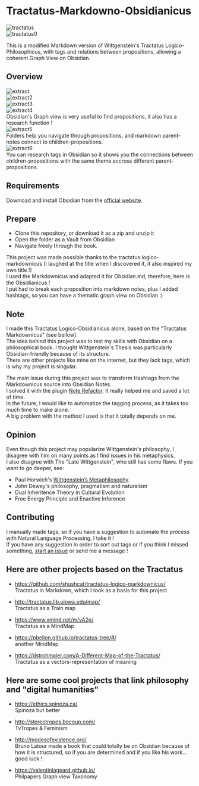 # Tractatus-Markdowno-Obsidianicus  
![tractatus](Obsidianicus_images/Wittgenstein_Obsidian.png)  
![tractatus0](Obsidianicus_images/tractatus_obsidian1.png)  


This is a modified Markdown version of Wittgenstein's Tractatus Logico-Philosophicus, with tags and relations between propositions, allowing a coherent Graph View on Obsidian.  

## Overview  
![extract](Obsidianicus_images/Tractatus1.png)  
![extract2](Obsidianicus_images/Tractatus2.png)  
![extract3](Obsidianicus_images/Tractatus3.png)  
![extract4](Obsidianicus_images/Tractatus4.png)  
Obsidian's Graph view is very useful to find propositions, it also has a research function !  
![extract5](Obsidianicus_images/Tractatus0.png)  
Folders help you navigate through propositions, and markdown parent-notes connect to children-propositions.  
![extract6](Obsidianicus_images/TractatusTags.png)  
You can research tags in Obsidian so it shows you the connections between children-propositions with the same theme accross different parent-propositions.  

## Requirements  
Download and install Obsidian from the [official website](https://obsidian.md).  

## Prepare  
- Clone this repository, or download it as a zip and unzip it  
- Open the folder as a Vault from Obsidian  
- Navigate freely through the book.  

This project was made possible thanks to the tractatus logico-markdownicus (I laughed at the title when I discovered it, it also inspired my own title !)  
I used the Markdownicus and adapted it for Obsidian.md, therefore, here is the Obsidianicus !  
I put had to break each proposition into markdown notes, plus I added hashtags, so you can have a thematic graph view on Obsidian :)  

## Note  
I made this Tractatus Logico-Obsidianicus alone, based on the "Tractatus Markdownicus" (see bellow).  
The idea behind this project was to test my skills with Obsidian on a philosophical book.
I thought Wittgenstein's Thesis was particularly Obsidian-friendly because of its structure.  
There are other projects like mine on the internet, but they lack tags, which is why my project is singular. 

The main issue during this project was to transform Hashtags from the Markdownicus source into Obsidian Notes.  
I solved it with the plugin [Note Refactor](https://github.com/lynchjames/note-refactor-obsidian). It really helped me and saved a lot of time.  
In the future, I would like to automatize the tagging process, as it takes too much time to make alone.  
A big problem with the method I used is that it totally depends on me.  


## Opinion  
Even though this project may popularize Wittgenstein's philosophy, I disagree with him on many points as I find issues in his metaphysics.  
I also disagree with The "Late Wittgenstein", who still has some flaws. If you want to go deeper, see:  
- Paul Horwich's [Wittgenstein’s Metaphilosophy](https://oxford.universitypressscholarship.com/view/10.1093/acprof:oso/9780199588879.001.0001/acprof-9780199588879).  
- John Dewey's philosophy, pragmatism and naturalism 
- Dual Inheritence Theory in Cultural Evolution  
- Free Energy Principle and Enactive Inference  

## Contributing  
I manually made tags, so if you have a suggestion to automate the process with Natural Language Processing, I take it !  
If you have any suggestion in order to sort out tags or if you think I missed something, [start an issue](https://github.com/Onto-Log/Tractatus-Markdowno-Obsidianicus/issues/new/choose) or send me a message !  

## Here are other projects based on the Tractatus  
- https://github.com/shushcat/tractatus-logico-markdownicus/  
Tractatus in Markdown, which I took as a basis for this project  

- http://tractatus.lib.uiowa.edu/map/  
Tractatus as a Train map  

- https://www.xmind.net/m/vA2p/  
Tractatus as a MindMap  

- https://pbellon.github.io/tractatus-tree/#/  
another MindMap  

- https://dstrohmaier.com/A-Different-Map-of-the-Tractatus/  
Tractatus as a vectors-representation of meaning  


## Here are some cool projects that link philosophy and "digital humanities"  
- https://ethics.spinoza.ca/  
Spinoza but better  

- http://stereotropes.bocoup.com/  
TvTropes & Feminism  

- http://modesofexistence.org/  
Bruno Latour made a book that could totally be on Obsidian because of how it is structured, so if you are determined and if you like his work... good luck !

- https://valentinlageard.github.io/  
Philpapers Graph view Taxonomy  
